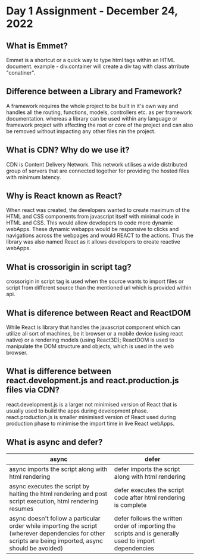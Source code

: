 # Day 1 Assignment - December 24, 2022 
## What is Emmet?
Emmet is a shortcut or a quick way to type html tags within an HTML document.
example - div.container will create a div tag with class atrribute "conatiner".

## Difference between a Library and Framework?
A framework requires the whole project to be built in it's own way and handles all the routing, functions, models, controllers etc. as per framework documentation.
whereas a library can be used within any language or framework project with affecting the root or core of the project and can also be removed without impacting any other files nin the project.

## What is CDN? Why do we use it?
CDN is Content Delivery Network. This network utilises a wide distributed group of servers that are connected together for providing the hosted files with minimum latency.

## Why is React known as React?
When react was created, the developers wanted to create maximum of the HTML and CSS components from javascript itself with minimal code in HTML and CSS. This would allow developers to code more dynamic webApps. These dynamic webapps would be responsive to clicks and navigations across the webpages and would REACT to the actions. Thus the library was also named React as it allows developers to create reactive webApps.

## What is crossorigin in script tag?
crossorigin in script tag is used when the source wants to import files or script from different source than the mentioned url which is provided within api.

## What is diference between React and ReactDOM
While React is library that handles the javascript component which can utilize all sort of machines, be it browser or a mobile device (using react native) or a rendering models (using React3D); ReactDOM is used to manipulate the DOM structure and objects, which is used in the web browser.

## What is difference between react.development.js and react.production.js files via CDN?
react.development.js is a larger not minimised version of React that is usually used to build the apps during development phase. react.production.js is smaller minimised version of React used during production phase to minimise the import time in live React webApps.

## What is async and defer?

| async  | defer |
| ------------- | ------------- |
| async imports the script along with html rendering  | defer imports the script along with html rendering  |
| async executes the script by halting the html rendering and post script execution, html rendering resumes  | defer executes the script code after html rendering is complete  |
|async doesn't follow a particular order while importing the script (wherever dependencies for other scripts are being imported, async should be avoided)|defer follows the written order of importing the scripts and is generally used to import dependencies|